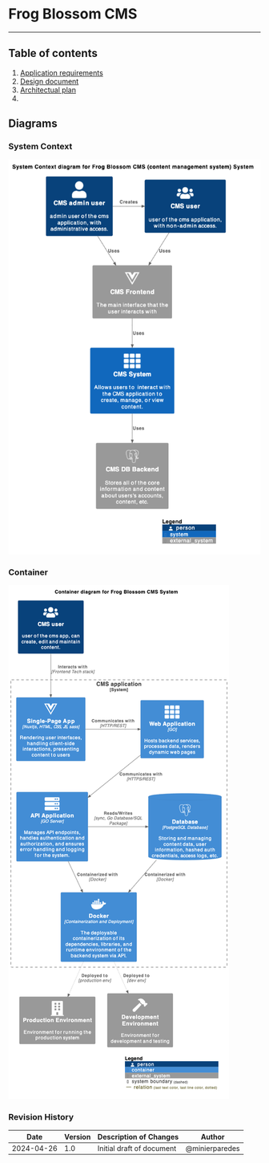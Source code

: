 # Frog Blossom CMS

---

## Table of contents

1. [Application requirements](/frog-blossom-cms/application-requirements.md)
2. [Design document](/design-docs/Frog-blossom-design.md)
3. [Architectual plan](/design-docs/architectual-plan.md)
4. 

## Diagrams

### System Context

![systen context diagram](/design-docs/sys-context-diagram.png)

### Container

![container diagram](/design-docs/container-diagram.png)

### Revision History

| Date       | Version | Description of Changes              | Author |
|------------|---------|------------------------------------|--------|
| 2024-04-26 | 1.0     | Initial draft of document          | @minierparedes    |
